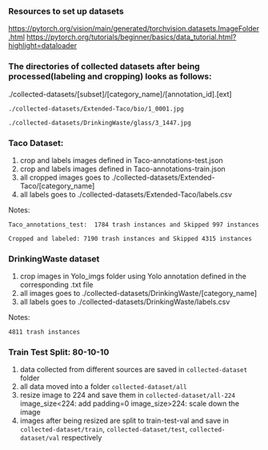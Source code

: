 ### Resources to set up datasets
https://pytorch.org/vision/main/generated/torchvision.datasets.ImageFolder.html
https://pytorch.org/tutorials/beginner/basics/data_tutorial.html?highlight=dataloader

### The directories of collected datasets after being processed(labeling and cropping) looks as follows: 
./collected-datasets/[subset]/[category_name]/[annotation_id].[ext] 

	./collected-datasets/Extended-Taco/bio/1_0001.jpg

	./collected-datasets/DrinkingWaste/glass/3_1447.jpg


### Taco Dataset:
1. crop and labels images defined in Taco-annotations-test.json
2. crop and labels images defined in Taco-annotations-train.json
3. all cropped images goes to ./collected-datasets/Extended-Taco/[category_name]
4. all labels goes to ./collected-datasets/Extended-Taco/labels.csv

Notes: 
	
	Taco_annotations_test:  1784 trash instances and Skipped 997 instances

	Cropped and labeled: 7190 trash instances and Skipped 4315 instances
### DrinkingWaste dataset
1. crop images in Yolo_imgs folder using Yolo annotation defined in the corresponding .txt file
2. all images goes to ./collected-datasets/DrinkingWaste/[category_name]
3. all labels goes to ./collected-datasets/DrinkingWaste/labels.csv

Notes:
	
	4811 trash instances
	
	
### Train Test Split: 80-10-10
1. data collected from different sources are saved in `collected-dataset` folder
2. all data moved into a folder `collected-dataset/all`
3. resize image to 224 and save them in `collected-dataset/all-224`
image_size<224: add padding=0
image_size>224: scale down the image
4. images after being resized are split to train-test-val and save in `collected-dataset/train`, `collected-dataset/test`, `collected-dataset/val` respectively







